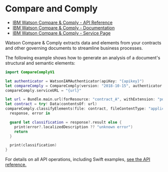 # Compare and Comply

* [IBM Watson Compare & Comply - API Reference](https://cloud.ibm.com/apidocs/compare-comply?code=swift)
* [IBM Watson Compare & Comply - Documentation](https://cloud.ibm.com/docs/services/compare-comply/index.html#about)
* [IBM Watson Compare & Comply - Service Page](https://www.ibm.com/cloud/compare-and-comply)

Watson Compare & Comply extracts data and elements from your contracts and other governing documents to streamline business processes.

The following example shows how to generate an analysis of a document's structural and semantic elements:

```swift
import CompareComplyV1

let authenticator = WatsonIAMAuthenticator(apiKey: "{apikey}")
let compareComply = CompareComply(version: "2018-10-15", authenticator: authenticator)
compareComply.serviceURL = "{url}"

let url = Bundle.main.url(forResource: "contract_A", withExtension: "pdf")!
let contract = try! Data(contentsOf: url)
compareComply.classifyElements(file: contract, fileContentType: "application/pdf") {
  response, error in

  guard let classification = response?.result else {
    print(error?.localizedDescription ?? "unknown error")
    return
  }

  print(classification)
}
```

For details on all API operations, including Swift examples, [see the API reference.](https://cloud.ibm.com/apidocs/compare-comply?code=swift)